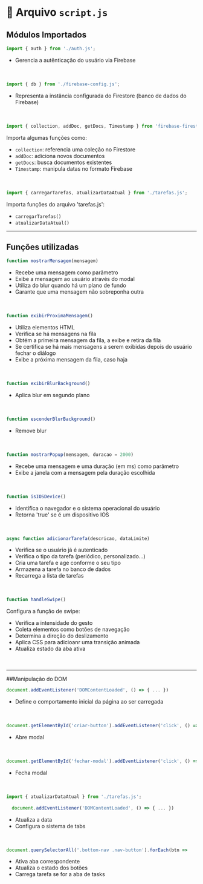 
# 📄 Arquivo `script.js`

## Módulos Importados

```js
import { auth } from './auth.js';
```
- Gerencia a autênticação do usuário via Firebase<br><br><br>

```js
import { db } from './firebase-config.js';
```
- Representa a instância configurada do Firestore (banco de dados do Firebase)<br><br><br>

```js
import { collection, addDoc, getDocs, Timestamp } from 'firebase-firestore';
```
Importa algumas funções como:
- `collection`: referencia uma coleção no Firestore
- `addDoc`: adiciona novos documentos
- `getDocs`: busca documentos existentes
- `Timestamp`: manipula datas no formato Firebase<br><br><br>

```js
import { carregarTarefas, atualizarDataAtual } from './tarefas.js';
```

Importa funções do arquivo 'tarefas.js':
- `carregarTarefas()`
- `atualizarDataAtual()`
---

## Funções utilizadas

```js
function mostrarMensagem(mensagem)
```
- Recebe uma mensagem como parâmetro
- Exibe a mensagem ao usuário através do modal
- Utiliza do blur quando há um plano de fundo
- Garante que uma mensagem não sobreponha outra<br><br><br>
```js
function exibirProximaMensagem()
```
- Utiliza elementos HTML
- Verifica se há mensagens na fila
- Obtém a primeira mensagem da fila, a exibe e retira da fila
- Se certifica se há mais mensagens a serem exibidas depois do usuário fechar o diálogo
- Exibe a próxima mensagem da fila, caso haja<br><br><br>

```js
function exibirBlurBackground()
```
- Aplica blur em segundo plano<br><br><br>

```js
function esconderBlurBackground()
```
- Remove blur<br><br><br>

```js
function mostrarPopup(mensagem, duracao = 2000)
```
- Recebe uma mensagem e uma duração (em ms) como parâmetro
- Exibe a janela com a mensagem pela duração escolhida<br><br><br>

```js
function isIOSDevice()
```
- Identifica o navegador e o sistema operacional do usuário
- Retorna 'true' se é um dispositivo IOS<br><br><br>

```js
async function adicionarTarefa(descricao, dataLimite)
````
- Verifica se o usuário já é autenticado
- Verifica o tipo da tarefa (periódico, personalizado...)
- Cria uma tarefa e age conforme o seu tipo
- Armazena a tarefa no banco de dados
- Recarrega a lista de tarefas<br><br><br>

```js
function handleSwipe()
```
Configura a função de swipe:
- Verifica a intensidade do gesto
- Coleta elementos como botões de navegação
- Determina a direção do deslizamento
- Aplica CSS para adicioanr uma transição animada
- Atualiza estado da aba ativa<br><br><br>
---
##Manipulação do DOM

```js
document.addEventListener('DOMContentLoaded', () => { ... })
```
- Define o comportamento inicial da página ao ser carregada<br><br><br>

```js
document.getElementById('criar-button').addEventListener('click', () => { ... }) 
```
- Abre modal<br><br><br>

```js
document.getElementById('fechar-modal').addEventListener('click', () => { ... })
```
- Fecha modal<br><br><br>

```js
import { atualizarDataAtual } from './tarefas.js';
  
  document.addEventListener('DOMContentLoaded', () => { ... })
```
- Atualiza a data
- Configura o sistema de tabs<br><br><br>

```js
document.querySelectorAll('.bottom-nav .nav-button').forEach(btn => 
```
- Ativa aba correspondente
- Atualiza o estado dos botões
- Carrega tarefa se for a aba de tasks<br><br><br>
